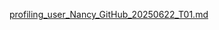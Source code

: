 [profiling_user_Nancy_GitHub_20250622_T01.md](https://github.com/user-attachments/files/20850710/profiling_user_Nancy_GitHub_20250622_T01.md)
